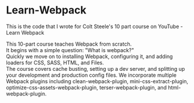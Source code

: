 # Learn-Webpack

This is the code that I wrote for Colt Steele's 10 part course on YouTube - Learn Webpack

This 10-part course teaches Webpack from scratch.  
It begins with a simple question: "What is webpack?"  
Quickly we move on to installing Webpack, configuring it, and adding loaders for CSS, SASS, HTML, and Files.  
The course covers cache busting, setting up a dev server, and splitting up your development and production config files.
We incorporate multiple Webpack plugins including clean-webpack-plugin, mini-css-extract-plugin,
optimize-css-assets-webpack-plugin, terser-webpack-plugin, and html-webpack-plugin.
